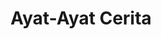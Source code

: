 ---
title: "Ayat-Ayat Cerita"
list_category: "Ayat-Ayat Cerita"
gagasan_url: "/gagasan-ayat-cerita/"
cta_button_1_text: "Jelajahi Ayat-Ayat Cerita"
cta_button_2_text: "Lihat Kumpulan Artikel"
---